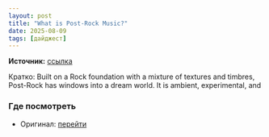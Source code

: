 ```yaml
---
layout: post
title: "What is Post-Rock Music?"
date: 2025-08-09
tags: [дайджест]
---
```


**Источник:** [ссылка](https://blog.pond5.com/81175-what-is-post-rock-music/)

Кратко: Built on a Rock foundation with a mixture of textures and timbres, Post-Rock has windows into a dream world. It is ambient, experimental, and

### Где посмотреть
- Оригинал: [перейти]({link})
